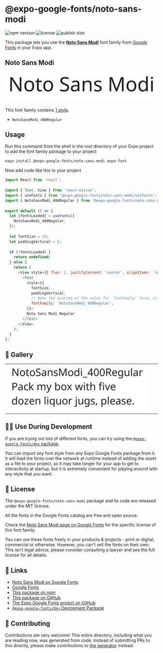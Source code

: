 # @expo-google-fonts/noto-sans-modi

![npm version](https://flat.badgen.net/npm/v/@expo-google-fonts/noto-sans-modi)
![license](https://flat.badgen.net/github/license/expo/google-fonts)
![publish size](https://flat.badgen.net/packagephobia/install/@expo-google-fonts/noto-sans-modi)

This package lets you use the [**Noto Sans Modi**](https://fonts.google.com/specimen/Noto+Sans+Modi) font family from [Google Fonts](https://fonts.google.com/) in your Expo app.

## Noto Sans Modi

![Noto Sans Modi](./font-family.png)

This font family contains [1 style](#-gallery).

- `NotoSansModi_400Regular`

## Usage

Run this command from the shell in the root directory of your Expo project to add the font family package to your project
```sh
expo install @expo-google-fonts/noto-sans-modi expo-font
```

Now add code like this to your project
```js
import React from 'react';

import { Text, View } from 'react-native';
import { useFonts } from '@expo-google-fonts/noto-sans-modi/useFonts';
import { NotoSansModi_400Regular } from '@expo-google-fonts/noto-sans-modi/400Regular';

export default () => {
  let [fontsLoaded] = useFonts({
    NotoSansModi_400Regular,
  });

  let fontSize = 24;
  let paddingVertical = 6;

  if (!fontsLoaded) {
    return undefined;
  } else {
    return (
      <View style={{ flex: 1, justifyContent: 'center', alignItems: 'center' }}>
        <Text
          style={{
            fontSize,
            paddingVertical,
            // Note the quoting of the value for `fontFamily` here; it expects a string!
            fontFamily: 'NotoSansModi_400Regular',
          }}>
          Noto Sans Modi Regular
        </Text>
      </View>
    );
  }
};

```

## 🔡 Gallery


||||
|-|-|-|
|![NotoSansModi_400Regular](./NotoSansModi_400Regular.ttf.png)||||


## 👩‍💻 Use During Development

If you are trying out lots of different fonts, you can try using the [`@expo-google-fonts/dev` package](https://github.com/expo/google-fonts/tree/master/font-packages/dev#readme).

You can import *any* font style from any Expo Google Fonts package from it. It will load the fonts
over the network at runtime instead of adding the asset as a file to your project, so it may take longer
for your app to get to interactivity at startup, but it is extremely convenient
for playing around with any style that you want.

## 📖 License

The `@expo-google-fonts/noto-sans-modi` package and its code are released under the MIT license.

All the fonts in the Google Fonts catalog are free and open source.

Check the [Noto Sans Modi page on Google Fonts](https://fonts.google.com/specimen/Noto+Sans+Modi) for the specific license of this font family.

You can use these fonts freely in your products & projects - print or digital, commercial or otherwise. However, you can't sell the fonts on their own. This isn't legal advice, please consider consulting a lawyer and see the full license for all details.

## 🔗 Links

- [Noto Sans Modi on Google Fonts](https://fonts.google.com/specimen/Noto+Sans+Modi)
- [Google Fonts](https://fonts.google.com/)
- [This package on npm](https://www.npmjs.com/package/@expo-google-fonts/noto-sans-modi)
- [This package on GitHub](https://github.com/expo/google-fonts/tree/master/font-packages/noto-sans-modi)
- [The Expo Google Fonts project on GitHub](https://github.com/expo/google-fonts)
- [`@expo-google-fonts/dev` Devlopment Package](https://github.com/expo/google-fonts/tree/master/font-packages/dev)

## 🤝 Contributing

Contributions are very welcome! This entire directory, including what you are reading now, was generated from code. Instead of submitting PRs to this directly, please make contributions to [the generator](https://github.com/expo/google-fonts/tree/master/packages/generator) instead.
